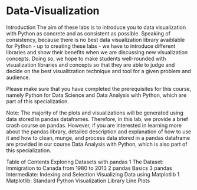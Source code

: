 # Data-Visualization
Introduction
The aim of these labs is to introduce you to data visualization with Python as concrete and as consistent as possible. Speaking of consistency, because there is no best data visualization library avaiblable for Python - up to creating these labs - we have to introduce different libraries and show their benefits when we are discussing new visualization concepts. Doing so, we hope to make students well-rounded with visualization libraries and concepts so that they are able to judge and decide on the best visualitzation technique and tool for a given problem and audience.

Please make sure that you have completed the prerequisites for this course, namely Python for Data Science and Data Analysis with Python, which are part of this specialization.

Note: The majority of the plots and visualizations will be generated using data stored in pandas dataframes. Therefore, in this lab, we provide a brief crash course on pandas. However, if you are interested in learning more about the pandas library, detailed description and explanation of how to use it and how to clean, munge, and process data stored in a pandas dataframe are provided in our course Data Analysis with Python, which is also part of this specialization.

Table of Contents
Exploring Datasets with pandas
1 The Dataset: Immigration to Canada from 1980 to 2013
2 pandas Basics
3 pandas Intermediate: Indexing and Selection
Visualizing Data using Matplotlib
1 Matplotlib: Standard Python Visualization Library
Line Plots
